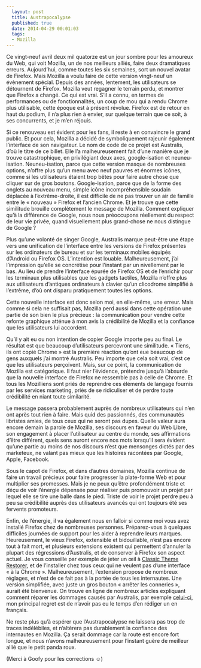 ```yaml
---
  layout: post
  title: Austrapocalypse
  published: true
  date: 2014-04-29 00:01:03
  tags:
  - Mozilla
---
```


Ce vingt-neuf avril deux mil quatorze est un jour sombre pour les amoureux du Web, qui voit Mozilla, un de nos meilleurs alliés, faire deux dramatiques erreurs. Aujourd’hui, comme toutes les six semaines, sort un nouvel avatar de Firefox. Mais Mozilla a voulu faire de cette version vingt-neuf un évènement spécial. Depuis des années, lentement, les utilisateurs se détournent de Firefox. Mozilla veut regagner le terrain perdu, et montrer que Firefox a changé. Ce qui est vrai. S’il a connu, en termes de performances ou de fonctionnalités, un coup de mou qui a rendu Chrome plus utilisable, cette époque est à présent révolue. Firefox est de retour en haut du podium, il n’a plus rien à envier, sur quelque terrain que ce soit, à ses concurrents, et je m’en réjouis.

Si ce renouveau est évident pour les fans, il reste à en convaincre le grand public. Et pour cela, Mozilla a décidé de symboliquement rajeunir également l’interface de son navigateur. Le nom de code de ce projet est Australis, d’où le titre de ce billet. Elle l’a malheureusement fait d’une manière que je trouve catastrophique, en privilégiant deux axes, google-isation et neuneu-isation. Neuneu-isation, parce que cette version masque de nombreuses options, n’offre plus qu’un menu avec neuf pauvres et énormes icônes, comme si les utilisateurs étaient trop bêtes pour faire autre chose que cliquer sur de gros boutons. Google-isation, parce que de la forme des onglets au nouveau menu, simple icône incompréhensible soudain déplacée à l’extrême-droite, il est difficile de ne pas trouver un air de famille entre le « nouveau » Firefox et l’ancien Chrome. Et je trouve que cette similitude brouille complètement le message de Mozilla. Comment expliquer qu’à la différence de Google, nous nous préoccupons réellement du respect de leur vie privée, quand visuellement plus grand-chose ne nous distingue de Google ?

Plus qu’une volonté de singer Google, Australis marque peut-être une étape vers une unification de l’interface entre les versions de Firefox présentes sur les ordinateurs de bureau et sur les terminaux mobiles équipés d’Android ou Firefox OS. L’intention est louable. Malheureusement, j’ai l’impression qu’elle se concrétise pour l’instant par un nivellement par le bas. Au lieu de prendre l’interface épurée de Firefox OS et de l’enrichir pour les terminaux plus utilisables que les gadgets tactiles, Mozilla n’offre plus aux utilisateurs d’antiques ordinateurs à clavier qu’un clicodrome simplifié à l’extrême, d’où ont disparu pratiquement toutes les options.

Cette nouvelle interface est donc selon moi, en elle-même, une erreur. Mais comme si cela ne suffisait pas, Mozilla perd aussi dans cette opération une partie de son bien le plus précieux : la communication pour vendre cette refonte graphique atténue à mon avis la crédibilité de Mozilla et la confiance que les utilisateurs lui accordent.

Qu’il y ait eu ou non intention de copier Google importe peu au final. Le résultat est que beaucoup d’utilisateurs percevront une similitude. « Tiens, ils ont copié Chrome » est la première réaction qu’ont eue beaucoup de gens auxquels j’ai montré Australis. Peu importe que cela soit vrai, c’est ce que les utilisateurs perçoivent. Mais, sur ce point, la communication de Mozilla est catégorique. Il faut nier l’évidence, prétendre jusqu’à l’absurde que la nouvelle interface de Firefox ne ressemble pas à celle de Chrome. Et tous les Mozilliens sont priés de reprendre ces éléments de langage fournis par les services marketing, priés de se ridiculiser et de perdre toute crédibilité en niant toute similarité.

Le message passera probablement auprès de nombreux utilisateurs qui n’en ont après tout rien à faire. Mais quid des passionnés, des communautés libristes amies, de tous ceux qui ne seront pas dupes. Quelle valeur aura encore demain la parole de Mozilla, ses discours en faveur du Web Libre, son engagement à placer l’utilisateur au centre du monde, ses affirmations d’être différent, quels sens auront encore nos mots lorsqu’il sera évident qu’une partie au moins de nos discours n’est que mensonges dictés par des marketeux, ne valant pas mieux que les histoires racontées par Google, Apple, Facebook.

Sous le capot de Firefox, et dans d’autres domaines, Mozilla continue de faire un travail précieux pour faire progresser la plate-forme Web et pour multiplier ses promesses. Mais je ne peux qu’être profondément triste et déçu de voir l’énergie dépensée pour réaliser puis promouvoir un projet par lequel elle se tire une balle dans le pied. Triste de voir le projet perdre peu à peu sa crédibilité auprès des utilisateurs avancés qui ont toujours été ses fervents promoteurs.

Enfin, de l’énergie, il va également nous en falloir si comme moi vous avez installé Firefox chez de nombreuses personnes. Préparez-vous à quelques difficiles journées de support pour les aider à reprendre leurs marques. Heureusement, le vieux Firefox, extensible et bidouillable, n’est pas encore tout à fait mort, et plusieurs extensions existent qui permettent d’annuler la plupart des régressions d’Australis, et de conserver à Firefox son aspect actuel. Je vous conseille par exemple de jeter un œil à [Classic Theme Restorer](https://addons.mozilla.org/en-US/firefox/addon/classicthemerestorer/), et de l’installer chez tous ceux qui ne veulent pas d’une interface « à la Chrome ». Malheureusement, l’extension propose de nombreux réglages, et n’est de ce fait pas à la portée de tous les internautes. Une version simplifiée, avec juste un gros bouton « arrêter les conneries », aurait été bienvenue. On trouve en ligne de nombreux articles expliquant comment réparer les dommages causés par Australis, par exemple [celui-ci](http://www.ghacks.net/2014/04/26/turn-new-firefox-29-old-firefox/), mon principal regret est de n’avoir pas eu le temps d’en rédiger un en français.

Ne reste plus qu’à espérer que l’Austrapocalypse ne laissera pas trop de traces indélébiles, et n’altèrera pas durablement la confiance des internautes en Mozilla. Ça serait dommage car la route est encore fort longue, et nous n’avons malheureusement pour l’instant guère de meilleur allié que le petit panda roux.

(Merci à Goofy pour les corrections ☺)
